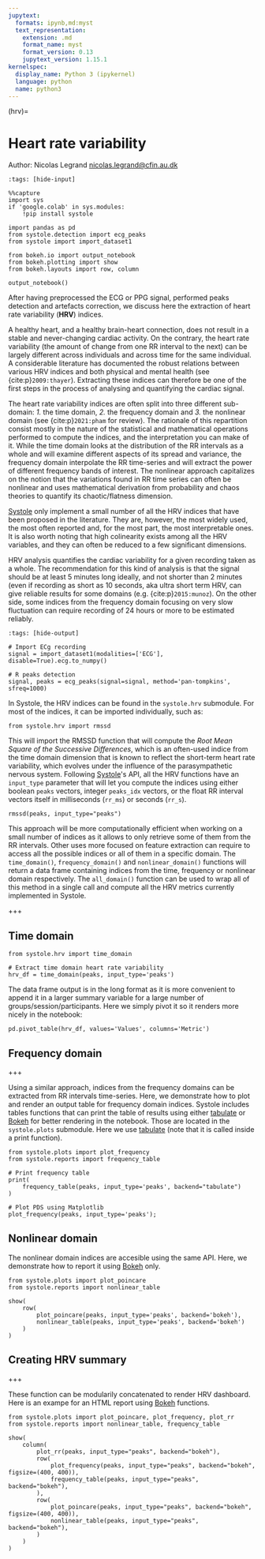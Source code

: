 ```yaml
---
jupytext:
  formats: ipynb,md:myst
  text_representation:
    extension: .md
    format_name: myst
    format_version: 0.13
    jupytext_version: 1.15.1
kernelspec:
  display_name: Python 3 (ipykernel)
  language: python
  name: python3
---
```


(hrv)=
# Heart rate variability
Author: Nicolas Legrand <nicolas.legrand@cfin.au.dk>

```{code-cell} ipython3
:tags: [hide-input]

%%capture
import sys
if 'google.colab' in sys.modules:
    !pip install systole
```

```{code-cell} ipython3
import pandas as pd
from systole.detection import ecg_peaks
from systole import import_dataset1

from bokeh.io import output_notebook
from bokeh.plotting import show
from bokeh.layouts import row, column

output_notebook()
```

After having preprocessed the ECG or PPG signal, performed peaks detection and artefacts correction, we discuss here the extraction of heart rate variability (**HRV**) indices.

A healthy heart, and a healthy brain-heart connection, does not result in a stable and never-changing cardiac activity. On the contrary, the heart rate variability (the amount of change from one RR interval to the next) can be largely different across individuals and across time for the same individual. A considerable literature has documented the robust relations between various HRV indices and both physical and mental health (see {cite:p}`2009:thayer`). Extracting these indices can therefore be one of the first steps in the process of analysing and quantifying the cardiac signal. 

The heart rate variability indices are often split into three different sub-domain: *1.* the time domain, *2.* the frequency domain and *3.* the nonlinear domain (see {cite:p}`2021:pham` for review). The rationale of this repartition consist mostly in the nature of the statistical and mathematical operations performed to compute the indices, and the interpretation you can make of it. While the time domain looks at the distribution of the RR intervals as a whole and will examine different aspects of its spread and variance, the frequency domain interpolate the RR time-series and will extract the power of different frequency bands of interest. The nonlinear approach capitalizes on the notion that the variations found in RR time series can often be nonlinear and uses mathematical derivation from probability and chaos theories to quantify its chaotic/flatness dimension.

[Systole](https://LegrandNico.github.io/systole/#) only implement a small number of all the HRV indices that have been proposed in the literature. They are, however, the most widely used, the most often reported and, for the most part, the most interpretable ones. It is also worth noting that high colinearity exists among all the HRV variables, and they can often be reduced to a few significant dimensions.

HRV analysis quantifies the cardiac variability for a given recording taken as a whole. The recommendation for this kind of analysis is that the signal should be at least 5 minutes long ideally, and not shorter than 2 minutes (even if recording as short as 10 seconds, aka ultra short term HRV, can give reliable results for some domains (e.g. {cite:p}`2015:munoz`). On the other side, some indices from the frequency domain focusing on very slow fluctuation can require recording of 24 hours or more to be estimated reliably.

```{code-cell} ipython3
:tags: [hide-output]

# Import ECg recording
signal = import_dataset1(modalities=['ECG'], disable=True).ecg.to_numpy()

# R peaks detection
signal, peaks = ecg_peaks(signal=signal, method='pan-tompkins', sfreq=1000)
```

In Systole, the HRV indices can be found in the `systole.hrv` submodule. For most of the indices, it can be imported individually, such as:

```{code-cell} ipython3
from systole.hrv import rmssd
```

This will import the RMSSD function that will compute the *Root Mean Square of the Successive Differences*, which is an often-used indice from the time domain dimension that is known to reflect the short-term heart rate variability, which evolves under the influence of the parasympathetic nervous system. Following [Systole](https://LegrandNico.github.io/systole/#)'s API, all the HRV functions have an `input_type` parameter that will let you compute the indices using either boolean `peaks` vectors, integer `peaks_idx` vectors, or the float RR interval vectors itself in milliseconds (`rr_ms`) or seconds (`rr_s`).

```{code-cell} ipython3
rmssd(peaks, input_type="peaks")
```

This approach will be more computationally efficient when working on a small number of indices as it allows to only retrieve some of them from the RR intervals. Other uses more focused on feature extraction can require to access all the possible indices or all of them in a specific domain. The `time_domain()`, `frequency_domain()` and `nonlinear_domain()` functions will return a data frame containing indices from the time, frequency or nonlinear domain respectively. The `all_domain()` function can be used to wrap all of this method in a single call and compute all the HRV metrics currently implemented in Systole.

+++

## Time domain

```{code-cell} ipython3
from systole.hrv import time_domain

# Extract time domain heart rate variability
hrv_df = time_domain(peaks, input_type='peaks')
```

The data frame output is in the long format as it is more convenient to append it in a larger summary variable for a large number of groups/session/participants. Here we simply pivot it so it renders more nicely in the notebook:

```{code-cell} ipython3
pd.pivot_table(hrv_df, values='Values', columns='Metric')
```

## Frequency domain

+++

Using a similar approach, indices from the frequency domains can be extracted from RR intervals time-series. Here, we demonstrate how to plot and render an output table for frequency domain indices. Systole includes tables functions that can print the table of results using either [tabulate](https://github.com/astanin/python-tabulate) or [Bokeh](https://docs.bokeh.org/en/latest/index.html) for better rendering in the notebook. Those are located in the `systole.plots` submodule. Here we use [tabulate](https://github.com/astanin/python-tabulate) (note that it is called inside a print function).

```{code-cell} ipython3
from systole.plots import plot_frequency
from systole.reports import frequency_table

# Print frequency table
print(
    frequency_table(peaks, input_type='peaks', backend="tabulate")
)

# Plot PDS using Matplotlib
plot_frequency(peaks, input_type='peaks');
```

## Nonlinear domain
The nonlinear domain indices are accesible using the same API. Here, we demonstrate how to report it using [Bokeh](https://docs.bokeh.org/en/latest/index.html) only.

```{code-cell} ipython3
from systole.plots import plot_poincare
from systole.reports import nonlinear_table
```

```{code-cell} ipython3
show(
    row(
        plot_poincare(peaks, input_type='peaks', backend='bokeh'),
        nonlinear_table(peaks, input_type='peaks', backend='bokeh')
    )
)
```

## Creating HRV summary

+++

These function can be modularily concatenated to render HRV dashboard. Here is an exampe for an HTML report using [Bokeh](https://docs.bokeh.org/en/latest/index.html) functions.

```{code-cell} ipython3
from systole.plots import plot_poincare, plot_frequency, plot_rr
from systole.reports import nonlinear_table, frequency_table

show(
    column(
        plot_rr(peaks, input_type="peaks", backend="bokeh"),
        row(
            plot_frequency(peaks, input_type="peaks", backend="bokeh", figsize=(400, 400)),
            frequency_table(peaks, input_type="peaks", backend="bokeh"),
        ),
        row(
            plot_poincare(peaks, input_type="peaks", backend="bokeh", figsize=(400, 400)),
            nonlinear_table(peaks, input_type="peaks", backend="bokeh"),
        )
    )
)
```

```{code-cell} ipython3

```
